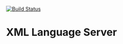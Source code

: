 [![Build Status](https://secure.travis-ci.org/angelozerr/xml-languageserver.png)](http://travis-ci.org/angelozerr/xml-languageserver)

XML Language Server
===========================

